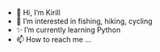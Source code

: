 - 👋 Hi, I’m Kirill
- 👀 I’m interested in fishing, hiking, cycling
- ✨ I’m currently learning Python
- 📫 How to reach me ...

<!---
HelloAgni/HelloAgni is a ✨ special ✨ repository because its `README.md` (this file) appears on your GitHub profile.
You can click the Preview link to take a look at your changes.
--->
